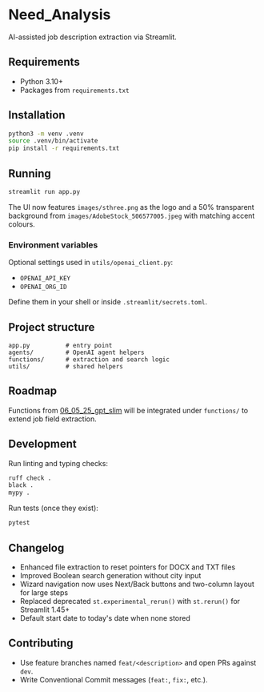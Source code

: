 # Need_Analysis

AI-assisted job description extraction via Streamlit.

## Requirements

- Python 3.10+
- Packages from `requirements.txt`

## Installation

```bash
python3 -m venv .venv
source .venv/bin/activate
pip install -r requirements.txt
```

## Running

```bash
streamlit run app.py
```

The UI now features `images/sthree.png` as the logo and a 50% transparent
background from `images/AdobeStock_506577005.jpeg` with matching accent colours.

### Environment variables

Optional settings used in `utils/openai_client.py`:

- `OPENAI_API_KEY`
- `OPENAI_ORG_ID`

Define them in your shell or inside `.streamlit/secrets.toml`.

## Project structure

```
app.py          # entry point
agents/         # OpenAI agent helpers
functions/      # extraction and search logic
utils/          # shared helpers
```

## Roadmap

Functions from [06_05_25_gpt_slim](https://github.com/KleinerBaum/06_05_25_gpt_slim)
will be integrated under `functions/` to extend job field extraction.

## Development

Run linting and typing checks:

```bash
ruff check .
black .
mypy .
```

Run tests (once they exist):

```bash
pytest
```

## Changelog

- Enhanced file extraction to reset pointers for DOCX and TXT files
- Improved Boolean search generation without city input
- Wizard navigation now uses Next/Back buttons and two-column layout for large steps
- Replaced deprecated `st.experimental_rerun()` with `st.rerun()` for Streamlit 1.45+
- Default start date to today's date when none stored


## Contributing

- Use feature branches named `feat/<description>` and open PRs against `dev`.
- Write Conventional Commit messages (`feat:`, `fix:`, etc.).

